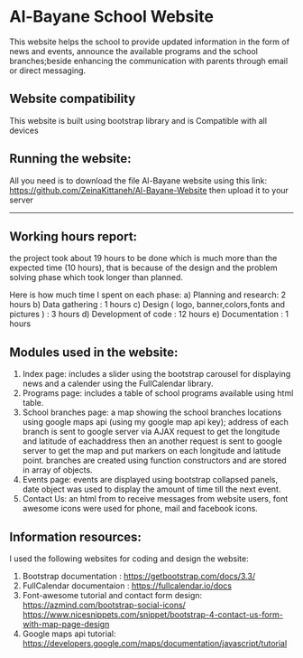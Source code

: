 # Al-Bayane School Website

This website helps the school to provide updated information in the form of news and events, 
announce the available programs and the school branches;beside enhancing the communication with parents through email or direct messaging.

## Website compatibility

This website is built using bootstrap library and is Compatible with all devices

## Running the website:
All you need is to download the file Al-Bayane website using this link:
https://github.com/ZeinaKittaneh/Al-Bayane-Website
then upload it to your server

----------------------------------------------------------------------------------

## Working hours report:
the project took about 19 hours to be done which is much more than the expected time (10 hours), that is because of the design and the problem solving phase
which took longer than planned.

Here is how much time I spent on each phase:
a) Planning and research: 2 hours
b) Data gathering : 1 hours
c) Design ( logo, banner,colors,fonts and pictures ) : 3 hours
d) Development of code : 12 hours
e) Documentation : 1 hours

## Modules used in the website:
1. Index page: includes a slider using the bootstrap carousel for displaying news and a calender using the FullCalendar library.
2. Programs page: includes a table of school programs available using html table.
3. School branches page: a map showing the school branches locations using google maps api (using my google map api key);
			address of each branch is sent to google server via AJAX request to get the longitude and latitude of eachaddress 
			then an another request is sent to google server to get the map and put markers on each longitude and latitude point.
			branches are created using function constructors and are stored in array of objects.
4. Events page: events are displayed using bootstrap collapsed panels, date object was used to display the amount of time till the next event.
5. Contact Us: an html from to receive messages from website users, font awesome icons were used for phone, mail and facebook icons.

## Information resources:
I used the following websites for coding and design the website:
1. Bootstrap documentation : https://getbootstrap.com/docs/3.3/
2. FullCalendar documentaion : https://fullcalendar.io/docs
3. Font-awesome tutorial and contact form design: 
   https://azmind.com/bootstrap-social-icons/
   https://www.nicesnippets.com/snippet/bootstrap-4-contact-us-form-with-map-page-design
4. Google maps api tutorial: https://developers.google.com/maps/documentation/javascript/tutorial
   
